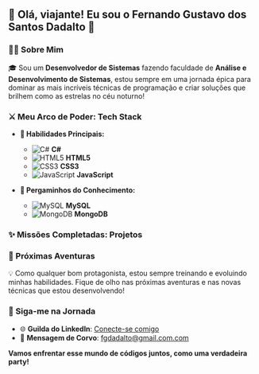 ## 🌸 Olá, viajante! Eu sou o **Fernando Gustavo dos Santos Dadalto** 🌟

### 🧑‍💻 Sobre Mim

🎓 Sou um **Desenvolvedor de Sistemas** fazendo faculdade de **Análise e Desenvolvimento de Sistemas**, estou sempre em uma jornada épica para dominar as mais incríveis técnicas de programação e criar soluções que brilhem como as estrelas no céu noturno!

### ⚔️ Meu Arco de Poder: Tech Stack

- **🎴 Habilidades Principais:**
  - ![C#](https://img.icons8.com/color/20/000000/c-sharp-logo.png) **C#**
  - ![HTML5](https://img.icons8.com/color/20/000000/html-5--v1.png) **HTML5**
  - ![CSS3](https://img.icons8.com/color/20/000000/css3.png) **CSS3**
  - ![JavaScript](https://img.icons8.com/color/20/000000/javascript.png) **JavaScript**

- **📜 Pergaminhos do Conhecimento:**
  - ![MySQL](https://img.icons8.com/fluency/20/000000/mysql-logo.png) **MySQL**
  - ![MongoDB](https://img.icons8.com/color/20/000000/mongodb.png) **MongoDB**

### ✨ Missões Completadas: Projetos

### 🌠 Próximas Aventuras

💡 Como qualquer bom protagonista, estou sempre treinando e evoluindo minhas habilidades. Fique de olho nas próximas aventuras e nas novas técnicas que estou desenvolvendo!

### 💌 Siga-me na Jornada

- 🌐 **Guilda do LinkedIn**: [Conecte-se comigo](https://www.linkedin.com/feed/?trk=guest_homepage-basic_nav-header-signin)
- 📜 **Mensagem de Corvo**: [fgdadalto@gmail.com.com](mailto:fgdadalto@gmail.com)

**Vamos enfrentar esse mundo de códigos juntos, como uma verdadeira party!**
